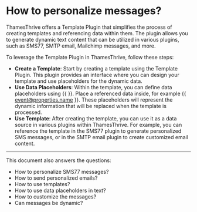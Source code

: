 # How to personalize messages?

ThamesThrive offers a Template Plugin that simplifies the process of creating templates and referencing data within them.
The plugin allows you to generate dynamic text content that can be utilized in various plugins, such as SMS77, SMTP
email, Mailchimp messages, and more.

To leverage the Template Plugin in ThamesThrive, follow these steps:

* __Create a Template__: Start by creating a template using the Template Plugin. This plugin provides an interface where
  you can design your template and use placeholders for the dynamic data.
* __Use Data Placeholders__: Within the template, you can define data placeholders using {{ }}. Place a referenced data
  inside, for example {{ event@properties.name }}. These placeholders will represent the dynamic information that will be
  replaced when the template is processed.
* __Use Template__: After creating the template, you can use it as a data source in various plugins within
  ThamesThrive. For example, you can reference the template in the SMS77 plugin to generate personalized SMS messages, or in
  the SMTP email plugin to create customized email content.

---
This document also answers the questions:
- How to personalize SMS77 messages?
- How to send personalized emails?
- How to use templates?
- How to use data placeholders in text?
- How to customize the messages?
- Can messages be dynamic?
